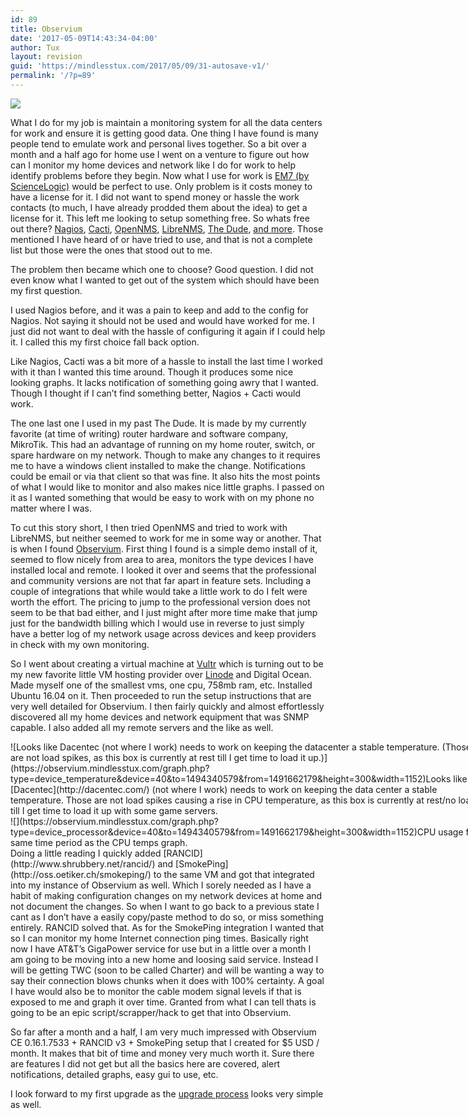```yaml
---
id: 89
title: Observium
date: '2017-05-09T14:43:34-04:00'
author: Tux
layout: revision
guid: 'https://mindlesstux.com/2017/05/09/31-autosave-v1/'
permalink: '/?p=89'
---
```


![](https://observium.mindlesstux.com/images/login-hamster-large.png)

What I do for my job is maintain a monitoring system for all the data centers for work and ensure it is getting good data. One thing I have found is many people tend to emulate work and personal lives together. So a bit over a month and a half ago for home use I went on a venture to figure out how can I monitor my home devices and network like I do for work to help identify problems before they begin. Now what I use for work is [EM7 (by ScienceLogic)](https://www.sciencelogic.com/) would be perfect to use. Only problem is it costs money to have a license for it. I did not want to spend money or hassle the work contacts (to much, I have already prodded them about the idea) to get a license for it. This left me looking to setup something free. So whats free out there? [Nagios](https://www.nagios.org/), [Cacti](http://www.cacti.net), [OpenNMS](https://www.opennms.org/), [LibreNMS](http://www.librenms.org/), [The Dude](http://www.mikrotik.com/thedude), [and more](http://alternativeto.net/software/opennms/). Those mentioned I have heard of or have tried to use, and that is not a complete list but those were the ones that stood out to me.

The problem then became which one to choose? Good question. I did not even know what I wanted to get out of the system which should have been my first question.

I used Nagios before, and it was a pain to keep and add to the config for Nagios. Not saying it should not be used and would have worked for me. I just did not want to deal with the hassle of configuring it again if I could help it. I called this my first choice fall back option.

Like Nagios, Cacti was a bit more of a hassle to install the last time I worked with it than I wanted this time around. Though it produces some nice looking graphs. It lacks notification of something going awry that I wanted. Though I thought if I can’t find something better, Nagios + Cacti would work.

The one last one I used in my past The Dude. It is made by my currently favorite (at time of writing) router hardware and software company, MikroTik. This had an advantage of running on my home router, switch, or spare hardware on my network. Though to make any changes to it requires me to have a windows client installed to make the change. Notifications could be email or via that client so that was fine. It also hits the most points of what I would like to monitor and also makes nice little graphs. I passed on it as I wanted something that would be easy to work with on my phone no matter where I was.

To cut this story short, I then tried OpenNMS and tried to work with LibreNMS, but neither seemed to work for me in some way or another. That is when I found [Observium](http://www.observium.org/). First thing I found is a simple demo install of it, seemed to flow nicely from area to area, monitors the type devices I have installed local and remote. I looked it over and seems that the professional and community versions are not that far apart in feature sets. Including a couple of integrations that while would take a little work to do I felt were worth the effort. The pricing to jump to the professional version does not seem to be that bad either, and I just might after more time make that jump just for the bandwidth billing which I would use in reverse to just simply have a better log of my network usage across devices and keep providers in check with my own monitoring.

So I went about creating a virtual machine at [Vultr](https://www.vultr.com/?ref=6914536-3B) which is turning out to be my new favorite little VM hosting provider over [Linode](https://www.linode.com/) and Digital Ocean. Made myself one of the smallest vms, one cpu, 758mb ram, etc. Installed Ubuntu 16.04 on it. Then proceeded to run the setup instructions that are very well detailed for Observium. I then fairly quickly and almost effortlessly discovered all my home devices and network equipment that was SNMP capable. I also added all my remote servers and the like as well.

<div class="wp-caption aligncenter" style="width: 760px">![Looks like Dacentec (not where I work) needs to work on keeping the datacenter a stable temperature. (Those are not load spikes, as this box is currently at rest till I get time to load it up.)](https://observium.mindlesstux.com/graph.php?type=device_temperature&device=40&to=1494340579&from=1491662179&height=300&width=1152)Looks like [Dacentec](http://dacentec.com/) (not where I work) needs to work on keeping the data center a stable temperature. Those are not load spikes causing a rise in CPU temperature, as this box is currently at rest/no load till I get time to load it up with some game servers.

</div><div class="wp-caption aligncenter" style="width: 760px">![](https://observium.mindlesstux.com/graph.php?type=device_processor&device=40&to=1494340579&from=1491662179&height=300&width=1152)CPU usage for same time period as the CPU temps graph.

</div>Doing a little reading I quickly added [RANCID](http://www.shrubbery.net/rancid/) and [SmokePing](http://oss.oetiker.ch/smokeping/) to the same VM and got that integrated into my instance of Observium as well. Which I sorely needed as I have a habit of making configuration changes on my network devices at home and not document the changes. So when I want to go back to a previous state I cant as I don’t have a easily copy/paste method to do so, or miss something entirely. RANCID solved that. As for the SmokePing integration I wanted that so I can monitor my home Internet connection ping times. Basically right now I have AT&amp;T’s GigaPower service for use but in a little over a month I am going to be moving into a new home and loosing said service. Instead I will be getting TWC (soon to be called Charter) and will be wanting a way to say their connection blows chunks when it does with 100% certainty. A goal I have would also be to monitor the cable modem signal levels if that is exposed to me and graph it over time. Granted from what I can tell thats is going to be an epic script/scrapper/hack to get that into Observium.

So far after a month and a half, I am very much impressed with Observium CE 0.16.1.7533 + RANCID v3 + SmokePing setup that I created for $5 USD / month. It makes that bit of time and money very much worth it. Sure there are features I did not get but all the basics here are covered, alert notifications, detailed graphs, easy gui to use, etc.

I look forward to my first upgrade as the [upgrade process](http://www.observium.org/docs/updating/#community-edition) looks very simple as well.